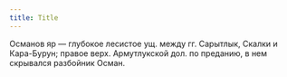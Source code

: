 ```yaml
---
title: Title
---
```


Османов яр — глубокое лесистое ущ. между гг. Сарытлык, Скалки и Кара-Бурун;
правое верх. Армутлукской дол. по преданию, в нем скрывался разбойник Осман.
